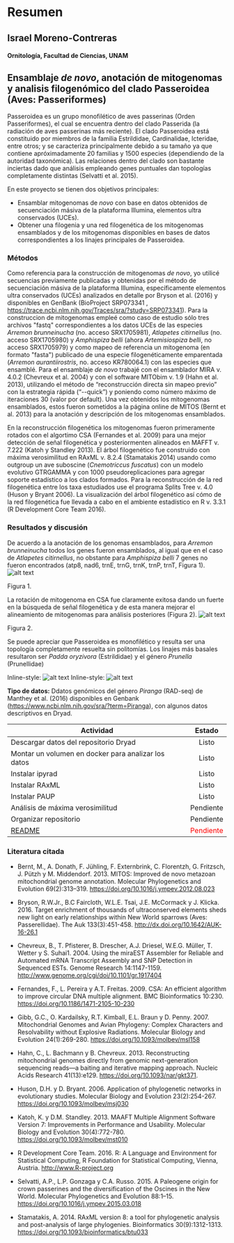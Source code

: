 # Resumen

## Israel Moreno-Contreras
#### Ornitología, Facultad de Ciencias, UNAM


## Ensamblaje *de novo*, anotación de mitogenomas y analisis filogenómico del clado Passeroidea (Aves: Passeriformes)
Passeroidea es un grupo monofilético de aves passerinas (Orden Passeriformes), el cual se encuentra dentro del clado Passerida (la radiación de aves passerinas más reciente). El clado Passeroidea está constituido por miembros de la familia Estrildidae, Cardinalidae, Icteridae, entre otros; y se caracteriza principalmente debido a su tamaño ya que contiene apróximadamente 20 familias y 1500 especies (dependiendo de la autoridad taxonómica). Las relaciones dentro del clado son bastante inciertas dado que análisis empleando genes puntuales dan topologías completamente distintas (Selvatti et al. 2015). 

En este proyecto se tienen dos objetivos principales:
   + Ensamblar mitogenomas de *novo* con base en datos obtenidos de secuenciación másiva de la plataforma Illumina, 
     elementos ultra conservados (UCEs).
   + Obtener una filogenia y una red filogenética de los mitogenomas ensamblados y de los mitogenomas disponibles en bases de datos 
     correspondientes a los linajes principales de Passeroidea.

### Métodos
Como referencia para la construcción de mitogenomas *de novo*, yo utilicé secuencias previamente publicadas y obtenidas por el método de secuenciación másiva de la plataforma Illumina, específicamente elementos ultra conservados (UCEs) analizados en detalle por Bryson et al. (2016) y disponibles en GenBank (BioProject SRP073341 , https://trace.ncbi.nlm.nih.gov/Traces/sra/?study=SRP073341). Para la construccion de mitogenomas empleé como caso de estudio sólo tres archivos "fastq" correspondientes a los datos UCEs de las especies *Arremon brunneinucha* (no. acceso SRX1705981), *Atlapetes citirnellus* (no. acceso SRX1705980) y *Amphispiza belli* (ahora *Artemisiospiza belli*, no acceso SRX1705979) y como mapeo de referencia un mitogenoma (en formato "fasta") publicado de una especie filogenéticamente emparentada (*Arremon aurantiirostris*, no. acceso KR780064.1) con las especies que ensamblé.
Para el ensamblaje *de novo* trabajé con el ensamblador MIRA v. 4.0.2 (Chevreux et al. 2004) y con el software MITObim v. 1.9 (Hahn et al. 2013), utilizando el método de “reconstrucción directa sin mapeo previo” con la estrategia rápida (“--quick”) y poniendo como número máximo de iteraciones 30 (valor por default).
Una vez obtenidos los mitogenomas ensamblados, estos fueron sometidos a la página online de MITOS (Bernt et al. 2013) para la anotación y descripción de los mitogenomas ensamblados.

En la reconstrucción filogenética los mitogenomas fueron primeramente rotados con el algortimo CSA (Fernandes et al. 2009) para una mejor detección de señal filogenética y posteriormenten alineados en MAFFT v. 7.222 (Katoh y Standley 2013).
El árbol filogenético fue construido con máxima verosimilitud en RAxML v. 8.2.4 (Stamatakis 2014) usando como outgroup un ave suboscine (*Cnemotriccus fuscatus*) con un modelo evolutivo GTRGAMMA y con 1000 pseudoreplicaciones para agregar soporte estadístico a los clados formados. Para la reconstrucción de la red filogenética entre los taxa estudiados use el programa Splits Tree v. 4.0 (Huson y Bryant 2006). La visualización del árbol filogenético así cómo de la red filogenética fue llevada a cabo en el ambiente estadístico en R v. 3.3.1 (R Development Core Team 2016).

### Resultados y discusión
De acuerdo a la anotación de los genomas ensamblados, para *Arremon brunneinucha* todos los genes fueron ensamblados, al igual que en el caso de *Atlapetes citirnellus*, no obstante para *Amphispiza belli* 7 genes no fueron encontrados (atp8, nad6, trnE, trnG, trnK, trnP, trnT, Figura 1).
![alt text](https://github.com/Israelornis/Proyecto-Final/blob/master/Bioinformatica_Proyecto_Final/data/data_output/MITOS/Amphispiza_belli/KR7800641bbbbbb.png "Logo Title Text 1")

Figura 1.

La rotación de mitogenoma en CSA fue claramente exitosa dando un fuerte en la búsqueda de señal filogenética y de esta manera mejorar el alineamiento de mitogenomas para análisis posteriores (Figura 2).
![alt text](https://github.com/Israelornis/Proyecto-Final/blob/master/Bioinformatica_Proyecto_Final/data/data_output/CSA/Mitogenomas-Blocks.bmp "Logo Title Text 1")

Figura 2.

Se puede apreciar que Passeroidea es monofilético y resulta ser una topología completamente resuelta sin politomías. Los linajes más basales  resultaron ser *Padda oryzivora* (Estrildidae) y el género *Prunella* (Prunellidae)

Inline-style: 
![alt text](https://github.com/Israelornis/Proyecto-Final/blob/master/Bioinformatica_Proyecto_Final/figures/ML_tree.png "Logo Title Text 1")
Inline-style: 
![alt text](https://github.com/Israelornis/Proyecto-Final/blob/master/Mitogenomas-Blocks.bmp "Logo Title Text 1")


**Tipo de datos:** Ddatos genómicos del género *Piranga*  (RAD-seq) de Manthey et al. (2016) disponibles en Genbank (https://www.ncbi.nlm.nih.gov/sra/?term=Piranga), con algunos datos descriptivos en Dryad.

| Actividad     | Estado |
| ------------- |:-------------:|
| Descargar datos del repositorio Dryad     | Listo  |
| Montar un volumen en docker para analizar los datos     | Listo   | 
| Instalar ipyrad | Listo |   
| Instalar RAxML | Listo |  
| Instalar PAUP | Listo |
| Análisis de máxima verosimilitud | Pendiente |  
| Organizar repositorio | Pendiente |
|[README](https://github.com/Israelornis/ProyectoFinalBioinf2017-II/blob/master/README.md) | <span style="color:red"> Pendiente</span> |

### Literatura citada

+ Bernt, M., A. Donath, F. Jühling, F. Externbrink, C. Florentzh, G. Fritzsch, J. Pützh y M. Middendorf. 2013. MITOS: Improved de novo metazoan mitochondrial genome annotation. Molecular Phylogenetics and Evolution 69(2):313–319. https://doi.org/10.1016/j.ympev.2012.08.023

+ Bryson, R.W.Jr., B.C Faircloth, W.L.E. Tsai, J.E. McCormack y J. Klicka. 2016. Target enrichment of thousands of ultraconserved elements sheds new light on early relationships within New World sparrows (Aves: Passerellidae). The Auk 133(3):451-458. http://dx.doi.org/10.1642/AUK-16-26.1

+ Chevreux, B., T. Pfisterer, B. Drescher, A.J. Driesel, W.E.G. Müller, T. Wetter y S. Suhai1. 2004. Using the miraEST Assembler for Reliable and Automated mRNA Transcript Assembly and SNP Detection in Sequenced ESTs. Genome Research 14:1147-1159. http://www.genome.org/cgi/doi/10.1101/gr.1917404

+ Fernandes, F., L. Pereira y A.T. Freitas. 2009. CSA: An efficient algorithm to improve circular DNA multiple alignment. BMC Bioinformatics 10:230.  https://doi.org/10.1186/1471-2105-10-230

+ Gibb, G.C., O. Kardailsky, R.T. Kimball, E.L. Braun y D. Penny. 2007. Mitochondrial Genomes and Avian Phylogeny: Complex Characters and Resolvability without Explosive Radiations. Molecular Biology and Evolution 24(1):269-280. https://doi.org/10.1093/molbev/msl158

+ Hahn, C., L. Bachmann y B. Chevreux. 2013. Reconstructing mitochondrial genomes directly from genomic next-generation sequencing reads—a baiting and iterative mapping approach.  Nucleic Acids Research 41(13):e129. https://doi.org/10.1093/nar/gkt371. 

+ Huson, D.H. y D. Bryant. 2006. Application of phylogenetic networks in evolutionary studies. Molecular Biology and Evolution 23(2):254-267. https://doi.org/10.1093/molbev/msj030

+ Katoh, K. y D.M. Standley. 2013. MAAFT Multiple Alignment Software Version 7: Improvements in Performance and Usability. Molecular Biology and Evolution 30(4):772-780. https://doi.org/10.1093/molbev/mst010

+ R Development Core Team. 2016. R: A Language and Environment for Statistical Computing, R Foundation for Statistical Computing, Vienna, Austria. http://www.R-project.org

+ Selvatti, A.P., L.P. Gonzaga y C.A. Russo. 2015. A Paleogene origin for crown passerines and the diversification of the Oscines in the New World. Molecular Phylogenetics and Evolution 88:1–15. https://doi.org/10.1016/j.ympev.2015.03.018

+ Stamatakis, A. 2014. RAxML version 8: a tool for phylogenetic analysis and post-analysis of large phylogenies. Bioinformatics 30(9):1312-1313. https://doi.org/10.1093/bioinformatics/btu033
